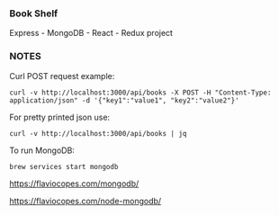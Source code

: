 ### Book Shelf ###

Express - MongoDB - React - Redux project

### NOTES ###

Curl POST request example:

```
curl -v http://localhost:3000/api/books -X POST -H "Content-Type: application/json" -d '{"key1":"value1", "key2":"value2"}'
```

For pretty printed json use:

```
curl -v http://localhost:3000/api/books | jq
```

To run MongoDB:

```
brew services start mongodb
```


https://flaviocopes.com/mongodb/

https://flaviocopes.com/node-mongodb/
